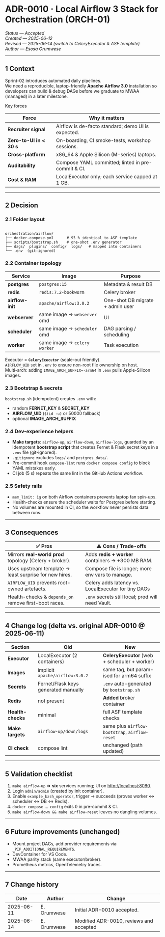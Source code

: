 # ADR-0010 · Local Airflow 3 Stack for Orchestration (ORCH-01)

*Status — Accepted*  
*Created — 2025-06-12*  
*Revised — 2025-06-14 (switch to CeleryExecutor & ASF template)*  
*Author — Esosa Orumwese*

---

## 1 Context  

Sprint-02 introduces automated daily pipelines.  
We need a reproducible, laptop-friendly **Apache Airflow 3.0** installation so developers can build & debug DAGs before we graduate to MWAA (managed) in a later milestone.

Key forces  

| Force                    | Why it matters                                     |
|--------------------------|----------------------------------------------------|
| **Recruiter signal**     | Airflow is de-facto standard; demo UI is expected. |
| **Zero-to-UI in < 30 s** | On-boarding, CI smoke-tests, workshop sessions.    |
| **Cross-platform**       | x86_64 & Apple Silicon (M-series) laptops.         |
| **Auditability**         | Compose YAML committed; linted in pre-commit & CI. |
| **Cost & RAM**           | LocalExecutor only; each service capped at 1 GB.   |

---

## 2 Decision  

### 2.1 Folder layout  

```

orchestration/airflow/
├── docker-compose.yml      # 95 % identical to ASF template
├── scripts/bootstrap.sh    # one-shot .env generator
├── dags/  plugins/  config/  logs/   # mapped into containers
└── .env  (git-ignored)

````

### 2.2 Container topology  

| Service          | Image                        | Purpose                          |
|------------------|------------------------------|----------------------------------|
| **postgres**     | `postgres:15`                | Metadata & result DB             |
| **redis**        | `redis:7.2-bookworm`         | Celery broker                    |
| **airflow-init** | `apache/airflow:3.0.2`       | One-shot DB migrate + admin user |
| **webserver**    | same image → `webserver` cmd | UI                               |
| **scheduler**    | same image → `scheduler` cmd | DAG parsing / scheduling         |
| **worker**       | same image → `celery worker` | Task execution                   |

Executor = **`CeleryExecutor`** (scale-out friendly).  
`AIRFLOW_UID` set in `.env` to ensure non-root file ownership on host.  
Multi-arch: adding `IMAGE_ARCH_SUFFIX=-arm64` in `.env` pulls Apple-Silicon images.

### 2.3 Bootstrap & secrets  

`bootstrap.sh` (idempotent) creates `.env` with:

* random **FERNET_KEY** & **SECRET_KEY**  
* **AIRFLOW_UID** (`$(id -u)` or 50000 fallback)  
* optional **IMAGE_ARCH_SUFFIX**

### 2.4 Dev-experience helpers  

* **Make targets**: `airflow-up`, `airflow-down`, `airflow-logs`, guarded by an idempotent **bootstrap script** that creates Fernet & Flask secret keys in a `.env` file (git-ignored).  
* `.gitignore` excludes `logs/` and `postgres_data/`.  
* Pre-commit hook `compose-lint` runs `docker compose config` to block YAML mistakes early.  
* CI job (5 s) repeats the same lint in the GitHub Actions workflow.

### 2.5 Safety rails  

* `mem_limit: 1g` on both Airflow containers prevents laptop fan spin-ups.  
* Health-checks ensure the scheduler waits for Postgres before starting.  
* No volumes are mounted in CI, so the workflow never persists data between runs.

---

## 3 Consequences

| ✅ Pros                                                  | ⚠️ Cons / Trade-offs                                |
|---------------------------------------------------------|-----------------------------------------------------|
| Mirrors **real-world prod** topology (Celery + broker). | Adds **redis + worker** containers → +300 MB RAM.   |
| Uses upstream template → least surprise for new hires.  | Compose file is longer; more env vars to manage.    |
| `AIRFLOW_UID` prevents root-owned artefacts.            | Celery adds latency vs. LocalExecutor for tiny DAGs |
| Health-checks & `depends_on` remove first-boot races.   | `.env` secrets still local; prod will need Vault.   |

---

## 4 Change log (delta vs. original ADR-0010 @ 2025-06-11)

| Section           | Old                                  | New                                            |
|-------------------|--------------------------------------|------------------------------------------------|
| **Executor**      | LocalExecutor (2 containers)         | **CeleryExecutor** (web + scheduler + worker)  |
| **Images**        | implicit `apache/airflow:3.0.2`      | same tag, but param-ised for arm64 suffix      |
| **Secrets**       | Fernet/Flask keys generated manually | `.env` auto-generated by `bootstrap.sh`        |
| **Redis**         | not present                          | **Added** broker container                     |
| **Health-checks** | minimal                              | full ASF template checks                       |
| **Make targets**  | `airflow-up/down/logs`               | same plus `airflow-bootstrap`, `airflow-reset` |
| **CI check**      | compose lint                         | unchanged (path updated)                       |

---

## 5 Validation checklist

1. `make airflow-up` ⇒ **six** services running; UI on [http://localhost:8080](http://localhost:8080).
2. Login `admin/admin` (created by init container).
3. Enable `example_bash_operator`, trigger → succeeds (proves worker ↔ scheduler ↔ DB ↔ Redis).
4. `docker compose … config` exits 0 in pre-commit & CI.
5. `make airflow-down && make airflow-reset` leaves no dangling volumes.

---

## 6 Future improvements (unchanged)

* Mount project DAGs, add provider requirements via `_PIP_ADDITIONAL_REQUIREMENTS`.
* DevContainer for VS Code.
* MWAA parity stack (same executor/broker).
* Prometheus metrics, OpenTelemetry traces.

---

## 7 Change history  

| Date       | Author      | Change                                  |
|------------|-------------|-----------------------------------------|
| 2025-06-11 | E. Orumwese | Initial ADR-0010 accepted.              |
| 2025-06-14 | E. Orumwese | Modified ADR-0010, reviews and accepted |


